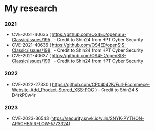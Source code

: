 # My research

### 2021
- CVE-2021-40635 ( https://github.com/OS4ED/openSIS-Classic/issues/195 ) - Credit to Shin24 from HPT Cyber Security
- CVE-2021-40636 ( https://github.com/OS4ED/openSIS-Classic/issues/198 ) - Credit to Shin24 from HPT Cyber Security
- CVE-2021-40637 ( https://github.com/OS4ED/openSIS-Classic/issues/199 ) - Credit to Shin24 from HPT Cyber Security
### 2022
- CVE-2022-27330 ( https://github.com/CP04042K/Full-Ecommece-Website-Add_Product-Stored_XSS-POC ) - Credit to Shin24 & D4rkP0w4r
### 2023
- CVE-2023-36543 (https://security.snyk.io/vuln/SNYK-PYTHON-APACHEAIRFLOW-5773324)
